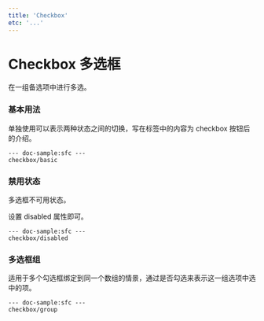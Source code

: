 ```yaml
---
title: 'Checkbox'
etc: '...'
---
```


# Checkbox 多选框

在一组备选项中进行多选。

### 基本用法
单独使用可以表示两种状态之间的切换，写在标签中的内容为 checkbox 按钮后的介绍。

```vue
--- doc-sample:sfc ---
checkbox/basic
```

### 禁用状态
多选框不可用状态。

设置 disabled 属性即可。

```vue
--- doc-sample:sfc ---
checkbox/disabled
```

### 多选框组
适用于多个勾选框绑定到同一个数组的情景，通过是否勾选来表示这一组选项中选中的项。

```vue
--- doc-sample:sfc ---
checkbox/group
```
